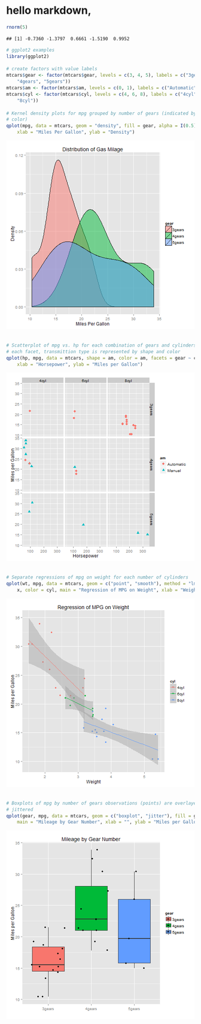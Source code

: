 

# hello markdown,

```r
rnorm(5)
```

```
## [1] -0.7360 -1.3797  0.6661 -1.5190  0.9952
```



```r
# ggplot2 examples
library(ggplot2)

# create factors with value labels
mtcars$gear <- factor(mtcars$gear, levels = c(3, 4, 5), labels = c("3gears", 
    "4gears", "5gears"))
mtcars$am <- factor(mtcars$am, levels = c(0, 1), labels = c("Automatic", "Manual"))
mtcars$cyl <- factor(mtcars$cyl, levels = c(4, 6, 8), labels = c("4cyl", "6cyl", 
    "8cyl"))

# Kernel density plots for mpg grouped by number of gears (indicated by
# color)
qplot(mpg, data = mtcars, geom = "density", fill = gear, alpha = I(0.5), main = "Distribution of Gas Milage", 
    xlab = "Miles Per Gallon", ylab = "Density")
```

![plot of chunk unnamed-chunk-1](figure/unnamed-chunk-11.png) 

```r

# Scatterplot of mpg vs. hp for each combination of gears and cylinders in
# each facet, transmittion type is represented by shape and color
qplot(hp, mpg, data = mtcars, shape = am, color = am, facets = gear ~ cyl, size = I(3), 
    xlab = "Horsepower", ylab = "Miles per Gallon")
```

![plot of chunk unnamed-chunk-1](figure/unnamed-chunk-12.png) 

```r

# Separate regressions of mpg on weight for each number of cylinders
qplot(wt, mpg, data = mtcars, geom = c("point", "smooth"), method = "lm", formula = y ~ 
    x, color = cyl, main = "Regression of MPG on Weight", xlab = "Weight", ylab = "Miles per Gallon")
```

![plot of chunk unnamed-chunk-1](figure/unnamed-chunk-13.png) 

```r

# Boxplots of mpg by number of gears observations (points) are overlayed and
# jittered
qplot(gear, mpg, data = mtcars, geom = c("boxplot", "jitter"), fill = gear, 
    main = "Mileage by Gear Number", xlab = "", ylab = "Miles per Gallon")
```

![plot of chunk unnamed-chunk-1](figure/unnamed-chunk-14.png) 


